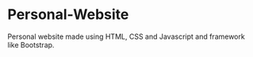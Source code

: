 # Personal-Website
Personal website made using HTML, CSS and Javascript and framework like Bootstrap.
